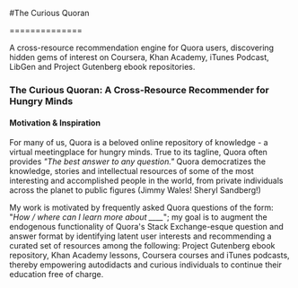 #The Curious Quoran

==============

A cross-resource recommendation engine for Quora users, discovering hidden gems of interest on Coursera, Khan Academy, iTunes Podcast, LibGen and Project Gutenberg ebook repositories.


### The Curious Quoran: A Cross-Resource Recommender for Hungry Minds

#### Motivation & Inspiration


For many of us, Quora is a beloved online repository of knowledge - a virtual meetingplace for hungry minds. True to its tagline, Quora often provides *"The best answer to any question."* Quora democratizes the knowledge, stories and intellectual resources of some of the most interesting and accomplished people in the world, from private individuals across the planet to public figures (Jimmy Wales! Sheryl Sandberg!)

My work is motivated by frequently asked Quora questions of the form: "*How / where can I learn more about ____*"; my goal is to augment the endogenous functionality of Quora's Stack Exchange-esque question and answer format by identifying latent user interests and recommending a curated set of resources among the following: Project Gutenberg ebook repository, Khan Academy lessons, Coursera courses and iTunes podcasts, thereby empowering autodidacts and curious individuals to continue their education free of charge.



